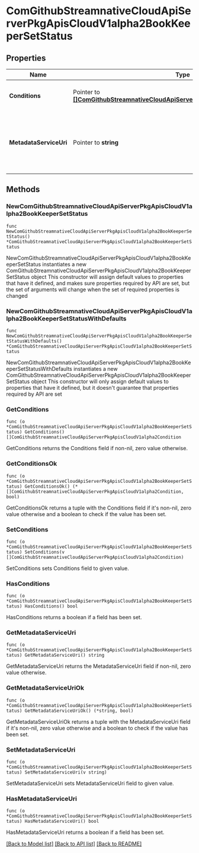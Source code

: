 # ComGithubStreamnativeCloudApiServerPkgApisCloudV1alpha2BookKeeperSetStatus

## Properties

Name | Type | Description | Notes
------------ | ------------- | ------------- | -------------
**Conditions** | Pointer to [**[]ComGithubStreamnativeCloudApiServerPkgApisCloudV1alpha2Condition**](ComGithubStreamnativeCloudApiServerPkgApisCloudV1alpha2Condition.md) | Conditions is an array of current observed conditions. | [optional] 
**MetadataServiceUri** | Pointer to **string** | MetadataServiceUri exposes the URI used for loading corresponding metadata driver and resolving its metadata service location | [optional] 

## Methods

### NewComGithubStreamnativeCloudApiServerPkgApisCloudV1alpha2BookKeeperSetStatus

`func NewComGithubStreamnativeCloudApiServerPkgApisCloudV1alpha2BookKeeperSetStatus() *ComGithubStreamnativeCloudApiServerPkgApisCloudV1alpha2BookKeeperSetStatus`

NewComGithubStreamnativeCloudApiServerPkgApisCloudV1alpha2BookKeeperSetStatus instantiates a new ComGithubStreamnativeCloudApiServerPkgApisCloudV1alpha2BookKeeperSetStatus object
This constructor will assign default values to properties that have it defined,
and makes sure properties required by API are set, but the set of arguments
will change when the set of required properties is changed

### NewComGithubStreamnativeCloudApiServerPkgApisCloudV1alpha2BookKeeperSetStatusWithDefaults

`func NewComGithubStreamnativeCloudApiServerPkgApisCloudV1alpha2BookKeeperSetStatusWithDefaults() *ComGithubStreamnativeCloudApiServerPkgApisCloudV1alpha2BookKeeperSetStatus`

NewComGithubStreamnativeCloudApiServerPkgApisCloudV1alpha2BookKeeperSetStatusWithDefaults instantiates a new ComGithubStreamnativeCloudApiServerPkgApisCloudV1alpha2BookKeeperSetStatus object
This constructor will only assign default values to properties that have it defined,
but it doesn't guarantee that properties required by API are set

### GetConditions

`func (o *ComGithubStreamnativeCloudApiServerPkgApisCloudV1alpha2BookKeeperSetStatus) GetConditions() []ComGithubStreamnativeCloudApiServerPkgApisCloudV1alpha2Condition`

GetConditions returns the Conditions field if non-nil, zero value otherwise.

### GetConditionsOk

`func (o *ComGithubStreamnativeCloudApiServerPkgApisCloudV1alpha2BookKeeperSetStatus) GetConditionsOk() (*[]ComGithubStreamnativeCloudApiServerPkgApisCloudV1alpha2Condition, bool)`

GetConditionsOk returns a tuple with the Conditions field if it's non-nil, zero value otherwise
and a boolean to check if the value has been set.

### SetConditions

`func (o *ComGithubStreamnativeCloudApiServerPkgApisCloudV1alpha2BookKeeperSetStatus) SetConditions(v []ComGithubStreamnativeCloudApiServerPkgApisCloudV1alpha2Condition)`

SetConditions sets Conditions field to given value.

### HasConditions

`func (o *ComGithubStreamnativeCloudApiServerPkgApisCloudV1alpha2BookKeeperSetStatus) HasConditions() bool`

HasConditions returns a boolean if a field has been set.

### GetMetadataServiceUri

`func (o *ComGithubStreamnativeCloudApiServerPkgApisCloudV1alpha2BookKeeperSetStatus) GetMetadataServiceUri() string`

GetMetadataServiceUri returns the MetadataServiceUri field if non-nil, zero value otherwise.

### GetMetadataServiceUriOk

`func (o *ComGithubStreamnativeCloudApiServerPkgApisCloudV1alpha2BookKeeperSetStatus) GetMetadataServiceUriOk() (*string, bool)`

GetMetadataServiceUriOk returns a tuple with the MetadataServiceUri field if it's non-nil, zero value otherwise
and a boolean to check if the value has been set.

### SetMetadataServiceUri

`func (o *ComGithubStreamnativeCloudApiServerPkgApisCloudV1alpha2BookKeeperSetStatus) SetMetadataServiceUri(v string)`

SetMetadataServiceUri sets MetadataServiceUri field to given value.

### HasMetadataServiceUri

`func (o *ComGithubStreamnativeCloudApiServerPkgApisCloudV1alpha2BookKeeperSetStatus) HasMetadataServiceUri() bool`

HasMetadataServiceUri returns a boolean if a field has been set.


[[Back to Model list]](../README.md#documentation-for-models) [[Back to API list]](../README.md#documentation-for-api-endpoints) [[Back to README]](../README.md)



